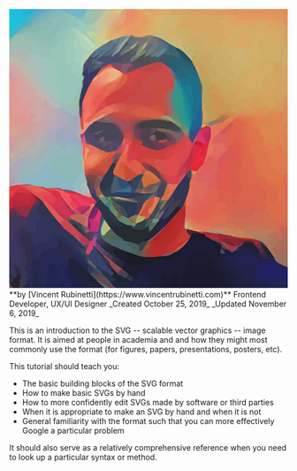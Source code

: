 ---
---

<div class="col">
  <a href="https://www.vincentrubinetti.com">
    <img src="images/vr.jpg" class="vr">
  </a>
</div>

<div class="col" markdown="1">
  **by [Vincent Rubinetti](https://www.vincentrubinetti.com)**  
  Frontend Developer, UX/UI Designer  
  _Created October 25, 2019_  
  _Updated November 6, 2019_
</div>

This is an introduction to the SVG -- scalable vector graphics -- image format.
It is aimed at people in academia and and how they might most commonly use the format (for figures, papers, presentations, posters, etc).

This tutorial should teach you:

- The basic building blocks of the SVG format
- How to make basic SVGs by hand
- How to more confidently edit SVGs made by software or third parties
- When it is appropriate to make an SVG by hand and when it is not
- General familiarity with the format such that you can more effectively Google a particular problem

It should also serve as a relatively comprehensive reference when you need to look up a particular syntax or method.